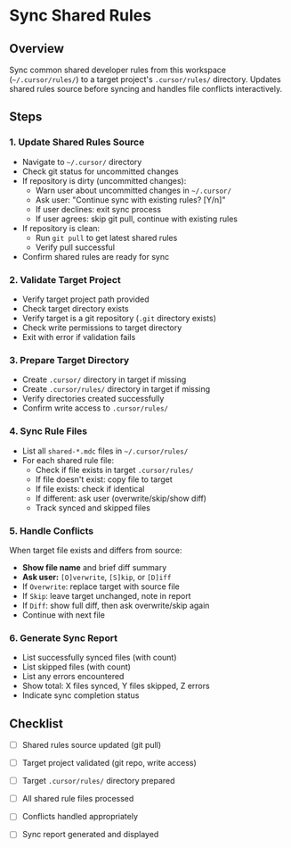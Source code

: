 # Sync Shared Rules

## Overview
Sync common shared developer rules from this workspace (`~/.cursor/rules/`) to a target project's `.cursor/rules/` directory. Updates shared rules source before syncing and handles file conflicts interactively.

## Steps

### 1. Update Shared Rules Source
- Navigate to `~/.cursor/` directory
- Check git status for uncommitted changes
- If repository is dirty (uncommitted changes):
  - Warn user about uncommitted changes in `~/.cursor/`
  - Ask user: "Continue sync with existing rules? [Y/n]"
  - If user declines: exit sync process
  - If user agrees: skip git pull, continue with existing rules
- If repository is clean:
  - Run `git pull` to get latest shared rules
  - Verify pull successful
- Confirm shared rules are ready for sync

### 2. Validate Target Project
- Verify target project path provided
- Check target directory exists
- Verify target is a git repository (`.git` directory exists)
- Check write permissions to target directory
- Exit with error if validation fails

### 3. Prepare Target Directory
- Create `.cursor/` directory in target if missing
- Create `.cursor/rules/` directory in target if missing
- Verify directories created successfully
- Confirm write access to `.cursor/rules/`

### 4. Sync Rule Files
- List all `shared-*.mdc` files in `~/.cursor/rules/`
- For each shared rule file:
  - Check if file exists in target `.cursor/rules/`
  - If file doesn't exist: copy file to target
  - If file exists: check if identical
  - If different: ask user (overwrite/skip/show diff)
  - Track synced and skipped files

### 5. Handle Conflicts
When target file exists and differs from source:
- **Show file name** and brief diff summary
- **Ask user:** `[O]verwrite`, `[S]kip`, or `[D]iff`
- If `Overwrite`: replace target with source file
- If `Skip`: leave target unchanged, note in report
- If `Diff`: show full diff, then ask overwrite/skip again
- Continue with next file

### 6. Generate Sync Report
- List successfully synced files (with count)
- List skipped files (with count)
- List any errors encountered
- Show total: X files synced, Y files skipped, Z errors
- Indicate sync completion status

## Checklist
- [ ] Shared rules source updated (git pull)
- [ ] Target project validated (git repo, write access)
- [ ] Target `.cursor/rules/` directory prepared
- [ ] All shared rule files processed
- [ ] Conflicts handled appropriately
- [ ] Sync report generated and displayed

